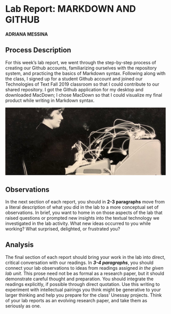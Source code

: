 # Lab Report: MARKDOWN AND GITHUB

#### ADRIANA MESSINA

## Process Description

For this week’s lab report, we went through the step-by-step process of creating our Github accounts, familiarizing ourselves with the repository system, and practicing the basics of Markdown syntax. Following along with the class, I signed up for a student Github account and joined our Technologies of Text Fall 2019 classroom so that I could contribute to our shared repository. I got the Github application for my desktop and downloaded MacDown; I chose MacDown so that I could visualize my final product while writing in Markdown syntax.

![a photograph of a woman typing with lights tracking her finger movements](/images/lighttyping.jpg)

## Observations

In the next section of each report, you should in **2-3 paragraphs** move from a literal description of what you did in the lab to a more conceptual set of observations. In brief, you want to home in on those aspects of the lab that raised questions or prompted new insights into the textual technology we investigated in the lab activity. What new ideas occurred to you while working? What surprised, delighted, or frustrated you?

## Analysis

The final section of each report should bring your work in the lab into direct, critical conversation with our readings. In **_3-4 paragraphs_**, you should connect your lab observations to ideas from readings assigned _in the given lab unit_. This prose need not be as formal as a research paper, but it should demonstrate careful thought and preparation. You should integrate the readings explicitly, if possible through direct quotation. Use this writing to experiment with intellectual pairings you think might be generative to your larger thinking and help you prepare for the class’ Unessay projects. Think of your lab reports as an evolving research paper, and take them as seriously as one.